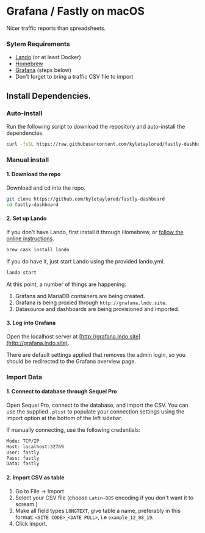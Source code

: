 # Grafana / Fastly on macOS
Nicer traffic reports than spreadsheets.

### Sytem Requirements
 * [Lando](https://lando.dev) (or at least Docker)
 * [Homebrew](https://brew.sh)
 * [Grafana](https://grafana.com/docs/grafana/latest/installation/mac/) (steps below)
 * Don't forget to bring a traffic CSV file to import

## Install Dependencies.

### Auto-install
Run the following script to download the repository and auto-install the dependencies.
```bash
curl -fsSL https://raw.githubusercontent.com/kyletaylored/fastly-dashboard/master/install.sh | bash
```

### Manual install

#### 1. Download the repo
Download and cd into the repo.
```bash
git clone https://github.com/kyletaylored/fastly-dashboard
cd fastly-dashboard
```

#### 2. Set up Lando

If you don't have Lando, first install it through Homebrew, or [follow the online instructions](https://docs.lando.dev/basics/installation.html).
```bash
brew cask install lando
```

If you do have it, just start Lando using the provided lando.yml.
```bash
lando start
```

At this point, a number of things are happening:

1. Grafana and MariaDB containers are being created.
2. Grafana is being proxied through `http://grafana.lndo.site`.
3. Datasource and dashboards are being provisioned and imported.

#### 3. Log into Grafana

Open the localhost server at [http://grafana.lndo.site](http://grafana.lndo.site).

There are default settings applied that removes the admin login, so you should be redirected to the Grafana overview page.

### Import Data

#### 1. Connect to database through Sequel Pro

Open Sequel Pro, connect to the database, and import the CSV. You can use the supplied `.plist` to populate your connection settings using the import option at the bottom of the left sidebar.

If manually connecting, use the following credentials:

```bash
Mode: TCP/IP
Host: localhost:32769
User: fastly
Pass: fastly
Data: fastly
```

#### 2. Import CSV as table

1. Go to File -> Import
2. Select your CSV file (choose `Latin-DOS` encoding if you don't want it to scream.)
3. Make all field types `LONGTEXT`, give table a name, preferably in this format: `<SITE CODE>_<DATE PULL>`, i.e `example_12_08_19`.
4. Click import.